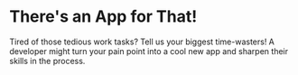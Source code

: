 # There's an App for That!

Tired of those tedious work tasks? Tell us your biggest time-wasters! A developer might turn your pain point into a cool new app and sharpen their skills in the process.
